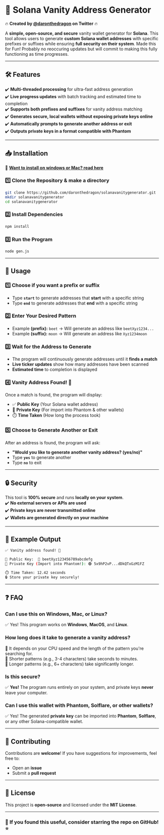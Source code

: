 # 🚀 Solana Vanity Address Generator  

🔥 **Created by [@daronthedragon](https://twitter.com/daronthedragon) on Twitter** 🔥  

A **simple, open-source, and secure** vanity wallet generator for **Solana**. This tool allows users to generate **custom Solana wallet addresses** with specific prefixes or suffixes while ensuring **full security on their system**.  Made this for Fun! Probably no reoccuring updates but will commit to making this fully functioning as time progresses.

---

## 🛠 Features  

✔️ **Multi-threaded processing** for ultra-fast address generation  
✔️ **Live progress updates** with batch tracking and estimated time to completion  
✔️ **Supports both prefixes and suffixes** for vanity address matching  
✔️ **Generates secure, local wallets without exposing private keys online**  
✔️ **Automatically prompts to generate another address or exit**  
✔️ **Outputs private keys in a format compatible with Phantom**  

---

## 📥 Installation  
📖 **[Want to install on windows or Mac? read here](https://github.com/daronthedragon/solanavanitygenerator/blob/main/INSTALL.md)**  

### **1️⃣ Clone the Repository & make a directory**  
```sh
git clone https://github.com/daronthedragon/solanavanitygenerator.git
mkdir solanavanitygenerator
cd solanavanitygenerator
```

### **2️⃣ Install Dependencies**  
```sh
npm install
```

### **3️⃣ Run the Program**  
```sh
node gen.js
```

---

## 📝 Usage  

### **1️⃣ Choose if you want a prefix or suffix**  
- Type **`start`** to generate addresses that **start** with a specific string  
- Type **`end`** to generate addresses that **end** with a specific string  

### **2️⃣ Enter Your Desired Pattern**  
- Example **(prefix):** `beet` → Will generate an address like `beetXyz1234...`  
- Example **(suffix):** `moon` → Will generate an address like `Xyz1234moon`  

### **3️⃣ Wait for the Address to Generate**  
- The program will continuously generate addresses until it **finds a match**  
- **Live ticker updates** show how many addresses have been scanned  
- **Estimated time** to completion is displayed  

### **4️⃣ Vanity Address Found! 🎉**  
Once a match is found, the program will display:  
- ✅ **Public Key** (Your Solana wallet address)  
- 🔑 **Private Key** (For import into Phantom & other wallets)  
- ⏱️ **Time Taken** (How long the process took)  

### **5️⃣ Choose to Generate Another or Exit**  
After an address is found, the program will ask:  
- **"Would you like to generate another vanity address? (yes/no)"**  
- Type **`yes`** to generate another  
- Type **`no`** to exit  

---

## 🔒 Security  

This tool is **100% secure** and runs **locally on your system**.  
✔️ **No external servers or APIs are used**  
✔️ **Private keys are never transmitted online**  
✔️ **Wallets are generated directly on your machine**  

---

## 📌 Example Output  

```sh
✅ Vanity address found! 🎉

📜 Public Key:  🔹 beetXyz123456789abcdefg
🔑 Private Key (Import into Phantom!): 🟢 5x9hP2vP...dDkQTxGzM1FZ

⏱️ Time Taken: 12.42 seconds
🔒 Store your private key securely!
```

---

## ❓ FAQ  

### **Can I use this on Windows, Mac, or Linux?**  
✅ Yes! This program works on **Windows**, **MacOS**, and **Linux**.  

### **How long does it take to generate a vanity address?**  
🔹 It depends on your CPU speed and the length of the pattern you're searching for.  
🔹 Shorter patterns (e.g., 3-4 characters) take seconds to minutes.  
🔹 Longer patterns (e.g., 6+ characters) take significantly longer.  

### **Is this secure?**  
✅ **Yes!** The program runs entirely on your system, and private keys **never** leave your computer.  

### **Can I use this wallet with Phantom, Solflare, or other wallets?**  
✅ Yes! The generated **private key** can be imported into **Phantom**, **Solflare**, or any other Solana-compatible wallet.

---

## 🤝 Contributing  

Contributions are **welcome**! If you have suggestions for improvements, feel free to:  
- Open an **issue**  
- Submit a **pull request**  

---

## 📜 License  

This project is **open-source** and licensed under the **MIT License**.  

---

### 🌟 **If you found this useful, consider starring the repo on GitHub!** ⭐  
